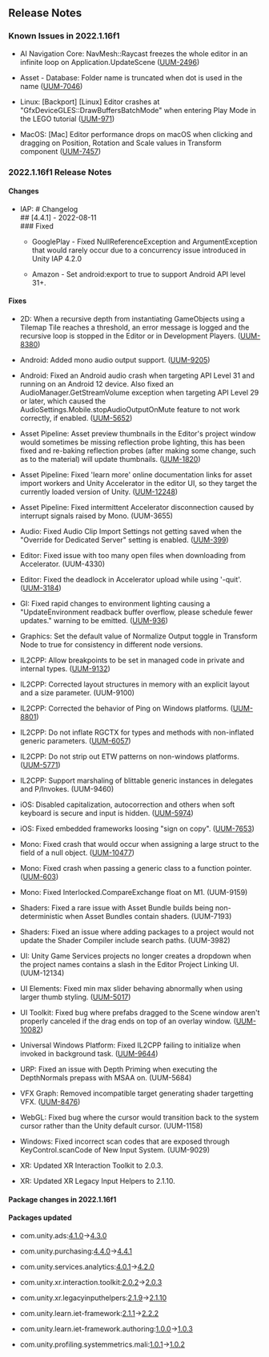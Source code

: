 ## Release Notes

### Known Issues in 2022.1.16f1

-   AI Navigation Core: NavMesh::Raycast freezes the whole editor in an infinite loop on Application.UpdateScene ([UUM-2496](https://issuetracker.unity3d.com/issues/navmesh-raycast-freezes-the-whole-editor-in-an-infinite-loop-on-application-dot-updatescene))

-   Asset - Database: Folder name is truncated when dot is used in the name ([UUM-7046](https://issuetracker.unity3d.com/issues/folder-name-is-truncated-when-dot-is-used-in-the-name))

-   Linux: \[Backport\] \[Linux\] Editor crashes at \"GfxDeviceGLES::DrawBuffersBatchMode\" when entering Play Mode in the LEGO tutorial ([UUM-971](https://issuetracker.unity3d.com/issues/backport-linux-editor-crashes-at-gfxdevicegles-drawbuffersbatchmode-when-entering-play-mode-in-the-lego-tutorial))

-   MacOS: \[Mac\] Editor performance drops on macOS when clicking and dragging on Position, Rotation and Scale values in Transform component ([UUM-7457](https://issuetracker.unity3d.com/issues/mac-editor-performance-drops-on-macos-when-clicking-and-dragging-on-position-rotation-and-scale-values-in-transform-component))

### 2022.1.16f1 Release Notes

#### Changes

-   IAP: \# Changelog\
    \## \[4.4.1\] - 2022-08-11\
    \### Fixed

    -   GooglePlay - Fixed NullReferenceException and ArgumentException that would rarely occur due to a concurrency issue introduced in Unity IAP 4.2.0

    -   Amazon - Set android:export to true to support Android API level 31+.

#### Fixes

-   2D: When a recursive depth from instantiating GameObjects using a Tilemap Tile reaches a threshold, an error message is logged and the recursive loop is stopped in the Editor or in Development Players. ([UUM-8380](https://issuetracker.unity3d.com/issues/editor-crashes-when-painting-tiles-using-the-tilemap-editor))

-   Android: Added mono audio output support. ([UUM-9205](https://issuetracker.unity3d.com/issues/setting-audiospeakermode-dot-mono-has-no-effect-on-android-devices))

-   Android: Fixed an Android audio crash when targeting API Level 31 and running on an Android 12 device. Also fixed an AudioManager.GetStreamVolume exception when targeting API Level 29 or later, which caused the AudioSettings.Mobile.stopAudioOutputOnMute feature to not work correctly, if enabled. ([UUM-5652](https://issuetracker.unity3d.com/issues/android-resume-causes-getaudiostreamvolume-jni-exception))

-   Asset Pipeline: Asset preview thumbnails in the Editor\'s project window would sometimes be missing reflection probe lighting, this has been fixed and re-baking reflection probes (after making some change, such as to the material) will update thumbnails. ([UUM-1820](https://issuetracker.unity3d.com/issues/mesh-is-untextured-in-the-project-browser))

-   Asset Pipeline: Fixed \'learn more\' online documentation links for asset import workers and Unity Accelerator in the editor UI, so they target the currently loaded version of Unity. ([UUM-12248](https://issuetracker.unity3d.com/issues/backport-four-learn-more-links-direct-to-default-2020-dot-3-manual-version-instead-of-using-current-editor-version))

-   Asset Pipeline: Fixed intermittent Accelerator disconnection caused by interrupt signals raised by Mono. (UUM-3655)

-   Audio: Fixed Audio Clip Import Settings not getting saved when the \"Override for Dedicated Server\" setting is enabled. ([UUM-399](https://issuetracker.unity3d.com/issues/audio-clip-import-settings-do-not-get-saved-when-the-override-for-dedicated-server-setting-is-enabled))

-   Editor: Fixed issue with too many open files when downloading from Accelerator. (UUM-4330)

-   Editor: Fixed the deadlock in Accelerator upload while using \'-quit\'. ([UUM-3184](https://issuetracker.unity3d.com/issues/cache-server-editor-crashes-when-disabling-cacheserver-during-ongoing-upload))

-   GI: Fixed rapid changes to environment lighting causing a \"UpdateEnvironment readback buffer overflow, please schedule fewer updates.\" warning to be emitted. ([UUM-936](https://issuetracker.unity3d.com/issues/backport-updateenvironment-readback-buffer-overflow-please-schedule-fewer-updates-message-spams-the-console))

-   Graphics: Set the default value of Normalize Output toggle in Transform Node to true for consistency in different node versions.

-   IL2CPP: Allow breakpoints to be set in managed code in private and internal types. ([UUM-9132](https://issuetracker.unity3d.com/issues/unable-to-hit-breakpoint-in-visual-studio-when-debugging-il2cpp-build))

-   IL2CPP: Corrected layout structures in memory with an explicit layout and a size parameter. (UUM-9100)

-   IL2CPP: Corrected the behavior of Ping on Windows platforms. ([UUM-8801](https://issuetracker.unity3d.com/issues/il2cpp-notsupportedexception-is-thrown-when-using-ping-from-system-dot-net-dot-networkinformation))

-   IL2CPP: Do not inflate RGCTX for types and methods with non-inflated generic parameters. ([UUM-6057](https://issuetracker.unity3d.com/issues/macos-il2cpp-build-crashes-when-running))

-   IL2CPP: Do not strip out ETW patterns on non-windows platforms. ([UUM-5771](https://issuetracker.unity3d.com/issues/il2cpp-new-operator-causes-a-nullreferenceexception-error-in-a-build))

-   IL2CPP: Support marshaling of blittable generic instances in delegates and P/Invokes. (UUM-9460)

-   iOS: Disabled capitalization, autocorrection and others when soft keyboard is secure and input is hidden. ([UUM-5974](https://issuetracker.unity3d.com/issues/shift-is-pressed-in-the-keyboard-when-textmeshpro-input-field-content-type-is-password-and-hide-mobile-input-is-checked))

-   iOS: Fixed embedded frameworks loosing \"sign on copy\". ([UUM-7653](https://issuetracker.unity3d.com/issues/embedded-ios-frameworks-are-not-automatically-signed))

-   Mono: Fixed crash that would occur when assigning a large struct to the field of a null object. ([UUM-10477](https://issuetracker.unity3d.com/issues/crash-on-system-dot-buffer-internalmemcpy-when-starting-play-mode))

-   Mono: Fixed crash when passing a generic class to a function pointer. ([UUM-603](https://issuetracker.unity3d.com/issues/crash-on-invoking-function-pointer-runtime-invoke-object-when-type-argument-is-a-class))

-   Mono: Fixed Interlocked.CompareExchange float on M1. (UUM-9159)

-   Shaders: Fixed a rare issue with Asset Bundle builds being non-deterministic when Asset Bundles contain shaders. (UUM-7193)

-   Shaders: Fixed an issue where adding packages to a project would not update the Shader Compiler include search paths. (UUM-3982)

-   UI: Unity Game Services projects no longer creates a dropdown when the project names contains a slash in the Editor Project Linking UI. (UUM-12134)

-   UI Elements: Fixed min max slider behaving abnormally when using larger thumb styling. ([UUM-5017](https://issuetracker.unity3d.com/issues/ui-toolkits-slider-behaves-abnormally-with-unity-default-runtime-theme))

-   UI Toolkit: Fixed bug where prefabs dragged to the Scene window aren\'t properly canceled if the drag ends on top of an overlay window. ([UUM-10082](https://issuetracker.unity3d.com/issues/prefabs-appear-in-the-scene-window-without-being-created-in-the-hierarchy-when-drag-and-dropping-over-the-latest-overlays-design))

-   Universal Windows Platform: Fixed IL2CPP failing to initialize when invoked in background task. ([UUM-9644](https://issuetracker.unity3d.com/issues/wns-push-notifications-via-background-task-is-not-working-when-push-notifications-are-sent-from-the-portal-or-using-the-wns-rest-apis))

-   URP: Fixed an issue with Depth Priming when executing the DepthNormals prepass with MSAA on. (UUM-5684)

-   VFX Graph: Removed incompatible target generating shader targetting VFX. ([UUM-8476](https://issuetracker.unity3d.com/issues/backport-windows-flexiblefire-shader-graph-throws-an-error-when-attempting-to-build-the-project))

-   WebGL: Fixed bug where the cursor would transition back to the system cursor rather than the Unity default cursor. (UUM-1158)

-   Windows: Fixed incorrect scan codes that are exposed through KeyControl.scanCode of New Input System. (UUM-9029)

-   XR: Updated XR Interaction Toolkit to 2.0.3.

-   XR: Updated XR Legacy Input Helpers to 2.1.10.

#### Package changes in 2022.1.16f1

#### Packages updated

-   com.unity.ads:[4.1.0](https://docs.unity3d.com/Packages/com.unity.ads@4.1//changelog/CHANGELOG.html)→[4.3.0](https://docs.unity3d.com/Packages/com.unity.ads@4.3//changelog/CHANGELOG.html)

-   com.unity.purchasing:[4.4.0](https://docs.unity3d.com/Packages/com.unity.purchasing@4.4//changelog/CHANGELOG.html)→[4.4.1](https://docs.unity3d.com/Packages/com.unity.purchasing@4.4//changelog/CHANGELOG.html)

-   com.unity.services.analytics:[4.0.1](https://docs.unity3d.com/Packages/com.unity.services.analytics@4.0//changelog/CHANGELOG.html)→[4.2.0](https://docs.unity3d.com/Packages/com.unity.services.analytics@4.2//changelog/CHANGELOG.html)

-   com.unity.xr.interaction.toolkit:[2.0.2](https://docs.unity3d.com/Packages/com.unity.xr.interaction.toolkit@2.0//changelog/CHANGELOG.html)→[2.0.3](https://docs.unity3d.com/Packages/com.unity.xr.interaction.toolkit@2.0//changelog/CHANGELOG.html)

-   com.unity.xr.legacyinputhelpers:[2.1.9](https://docs.unity3d.com/Packages/com.unity.xr.legacyinputhelpers@2.1//changelog/CHANGELOG.html)→[2.1.10](https://docs.unity3d.com/Packages/com.unity.xr.legacyinputhelpers@2.1//changelog/CHANGELOG.html)

-   com.unity.learn.iet-framework:[2.1.1](https://docs.unity3d.com/Packages/com.unity.learn.iet-framework@2.1//changelog/CHANGELOG.html)→[2.2.2](https://docs.unity3d.com/Packages/com.unity.learn.iet-framework@2.2//changelog/CHANGELOG.html)

-   com.unity.learn.iet-framework.authoring:[1.0.0](https://docs.unity3d.com/Packages/com.unity.learn.iet-framework.authoring@1.0//changelog/CHANGELOG.html)→[1.0.3](https://docs.unity3d.com/Packages/com.unity.learn.iet-framework.authoring@1.0//changelog/CHANGELOG.html)

-   com.unity.profiling.systemmetrics.mali:[1.0.1](https://docs.unity3d.com/Packages/com.unity.profiling.systemmetrics.mali@1.0//changelog/CHANGELOG.html)→[1.0.2](https://docs.unity3d.com/Packages/com.unity.profiling.systemmetrics.mali@1.0//changelog/CHANGELOG.html)
